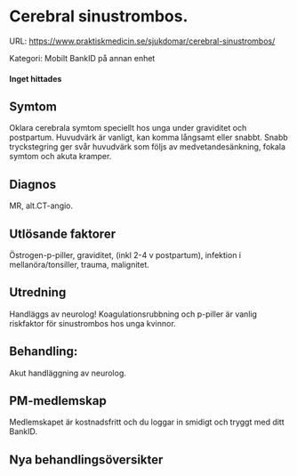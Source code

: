 # Cerebral sinustrombos.

URL: https://www.praktiskmedicin.se/sjukdomar/cerebral-sinustrombos/



Kategori: Mobilt BankID på annan enhet

#### Inget hittades

## Symtom

Oklara cerebrala symtom speciellt hos unga under graviditet och postpartum. Huvudvärk är vanligt, kan komma långsamt eller snabbt. Snabb tryckstegring ger svår huvudvärk som följs av medvetandesänkning, fokala symtom och akuta kramper.

## Diagnos

MR, alt.CT-angio.

## Utlösande faktorer

Östrogen-p-piller, graviditet, (inkl 2-4 v postpartum), infektion i mellanöra/tonsiller, trauma, malignitet.

## Utredning

Handläggs av neurolog! Koagulationsrubbning och p-piller är vanlig riskfaktor för sinustrombos hos unga kvinnor.

## Behandling:

Akut handläggning av neurolog.

## PM-medlemskap

Medlemskapet är kostnadsfritt och du loggar in smidigt och tryggt med ditt BankID.

## Nya behandlingsöversikter

